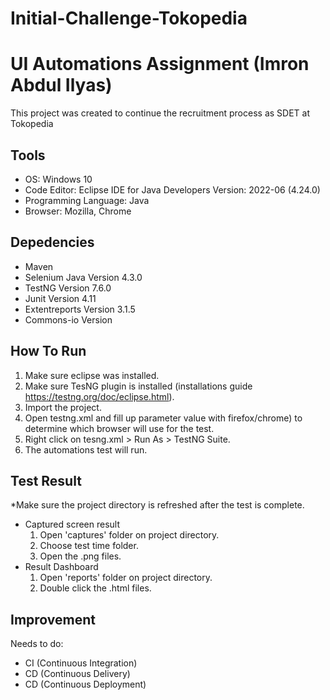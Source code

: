 # Initial-Challenge-Tokopedia


# UI Automations Assignment (Imron Abdul Ilyas)
This project was created to continue the recruitment process as SDET at Tokopedia

## Tools 
- OS: Windows 10
- Code Editor: Eclipse IDE for Java Developers Version: 2022-06 (4.24.0)
- Programming Language: Java 
- Browser: Mozilla, Chrome

## Depedencies
- Maven 
- Selenium Java Version 4.3.0
- TestNG Version 7.6.0
- Junit Version 4.11
- Extentreports Version 3.1.5
- Commons-io Version 

## How To Run
1. Make sure eclipse was installed.
2. Make sure TesNG plugin is installed (installations guide https://testng.org/doc/eclipse.html).
3. Import the project.
4. Open testng.xml and fill up parameter value with firefox/chrome) to determine which browser will use for the test.
5. Right click on tesng.xml > Run As > TestNG Suite. 
6. The automations test will run.

## Test Result
*Make sure the project directory is refreshed after the test is complete.
- Captured screen result
	1. Open 'captures' folder on project directory.
	2. Choose test time folder.
	3. Open the .png files.
- Result Dashboard
	1. Open 'reports' folder on project directory.
	2. Double click the .html files.

## Improvement
Needs to do:
- CI (Continuous Integration)
- CD (Continuous Delivery)
- CD (Continuous Deployment)
